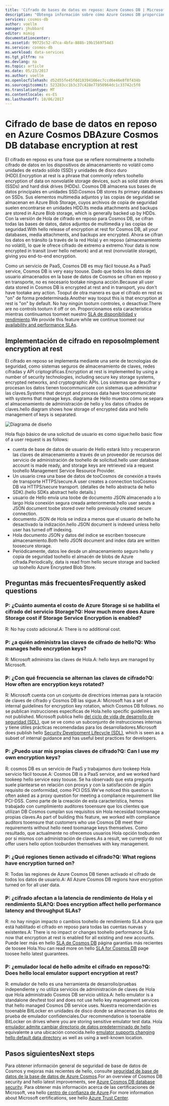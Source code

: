 ```yaml
---
title: 'Cifrado de bases de datos en reposo: Azure Cosmos DB | Microsoft Docs'
description: "Obtenga información sobre cómo Azure Cosmos DB proporciona cifrado predeterminado de todos los datos."
services: cosmos-db
author: voellm
manager: jhubbard
editor: mimig
documentationcenter: 
ms.assetid: 99725c52-d7ca-4bfa-888b-19b1569754d3
ms.service: cosmos-db
ms.workload: data-services
ms.tgt_pltfrm: na
ms.devlang: na
ms.topic: article
ms.date: 05/23/2017
ms.author: voellm
ms.openlocfilehash: d52d55fe45fdd18394166ec7ccd6e46e8f8f434b
ms.sourcegitcommit: 523283cc1b3c37c428e77850964dc1c33742c5f0
ms.translationtype: MT
ms.contentlocale: es-ES
ms.lasthandoff: 10/06/2017
---
```

# <a name="azure-cosmos-db-database-encryption-at-rest"></a><span data-ttu-id="78b71-103">Cifrado de base de datos en reposo en Azure Cosmos DB</span><span class="sxs-lookup"><span data-stu-id="78b71-103">Azure Cosmos DB database encryption at rest</span></span>

<span data-ttu-id="78b71-104">El cifrado en reposo es una frase que se refiere normalmente a toohello cifrado de datos en los dispositivos de almacenamiento no volátil como unidades de estado sólido (SSD) y unidades de disco duro (HDD).</span><span class="sxs-lookup"><span data-stu-id="78b71-104">Encryption at rest is a phrase that commonly refers toohello encryption of data on nonvolatile storage devices, such as solid state drives (SSDs) and hard disk drives (HDDs).</span></span> <span data-ttu-id="78b71-105">Cosmos DB almacena sus bases de datos principales en unidades SSD.</span><span class="sxs-lookup"><span data-stu-id="78b71-105">Cosmos DB stores its primary databases on SSDs.</span></span> <span data-ttu-id="78b71-106">Sus elementos multimedia adjuntos y las copias de seguridad se almacenan en Azure Blob Storage, cuyos archivos de copia de seguridad suelen encontrarse en unidades HDD.</span><span class="sxs-lookup"><span data-stu-id="78b71-106">Its media attachments and backups are stored in Azure Blob storage, which is generally backed up by HDDs.</span></span> <span data-ttu-id="78b71-107">Con la versión de Hola de cifrado en reposo para Cosmos DB, se cifran todas las bases de datos, datos adjuntos de multimedia y las copias de seguridad.</span><span class="sxs-lookup"><span data-stu-id="78b71-107">With hello release of encryption at rest for Cosmos DB, all your databases, media attachments, and backups are encrypted.</span></span> <span data-ttu-id="78b71-108">Ahora se cifran los datos en tránsito (a través de la red Hola) y en reposo (almacenamiento no volátil), lo que le ofrece cifrado de extremo a extremo.</span><span class="sxs-lookup"><span data-stu-id="78b71-108">Your data is now encrypted in transit (over hello network) and at rest (nonvolatile storage), giving you end-to-end encryption.</span></span>

<span data-ttu-id="78b71-109">Como un servicio de PaaS, Cosmos DB es muy fácil toouse.</span><span class="sxs-lookup"><span data-stu-id="78b71-109">As a PaaS service, Cosmos DB is very easy toouse.</span></span> <span data-ttu-id="78b71-110">Dado que todos los datos de usuario almacenados en la base de datos de Cosmos se cifran en reposo y en transporte, no es necesario tootake ninguna acción.</span><span class="sxs-lookup"><span data-stu-id="78b71-110">Because all user data stored in Cosmos DB is encrypted at rest and in transport, you don't have tootake any action.</span></span> <span data-ttu-id="78b71-111">Tooput de otra manera es que el cifrado en rest es "on" de forma predeterminada.</span><span class="sxs-lookup"><span data-stu-id="78b71-111">Another way tooput this is that encryption at rest is "on" by default.</span></span> <span data-ttu-id="78b71-112">No hay ningún tooturn controles, o desactivar.</span><span class="sxs-lookup"><span data-stu-id="78b71-112">There are no controls tooturn it off or on.</span></span> <span data-ttu-id="78b71-113">Proporcionamos esta característica mientras continuamos toomeet nuestro [SLA de disponibilidad y rendimiento](https://azure.microsoft.com/support/legal/sla/cosmos-db).</span><span class="sxs-lookup"><span data-stu-id="78b71-113">We provide this feature while we continue toomeet our [availability and performance SLAs](https://azure.microsoft.com/support/legal/sla/cosmos-db).</span></span>

## <a name="implement-encryption-at-rest"></a><span data-ttu-id="78b71-114">Implementación de cifrado en reposo</span><span class="sxs-lookup"><span data-stu-id="78b71-114">Implement encryption at rest</span></span>

<span data-ttu-id="78b71-115">El cifrado en reposo se implementa mediante una serie de tecnologías de seguridad, como sistemas seguros de almacenamiento de claves, redes cifradas y API criptográficas.</span><span class="sxs-lookup"><span data-stu-id="78b71-115">Encryption at rest is implemented by using a number of security technologies, including secure key storage systems, encrypted networks, and cryptographic APIs.</span></span> <span data-ttu-id="78b71-116">Los sistemas que descifrar y procesan los datos tienen toocommunicate con sistemas que administrar las claves.</span><span class="sxs-lookup"><span data-stu-id="78b71-116">Systems that decrypt and process data have toocommunicate with systems that manage keys.</span></span> <span data-ttu-id="78b71-117">diagrama de Hello muestra cómo se separa el almacenamiento de administración de hello y los datos cifrados de claves.</span><span class="sxs-lookup"><span data-stu-id="78b71-117">hello diagram shows how storage of encrypted data and hello management of keys is separated.</span></span> 

![Diagrama de diseño](./media/database-encryption-at-rest/design-diagram.png)

<span data-ttu-id="78b71-119">Hola flujo básico de una solicitud de usuario es como sigue:</span><span class="sxs-lookup"><span data-stu-id="78b71-119">hello basic flow of a user request is as follows:</span></span>
- <span data-ttu-id="78b71-120">cuenta de base de datos de usuario de Hello estará listo y recuperaron las claves de almacenamiento a través de un proveedor de recursos del servicio de administración de toohello de solicitud.</span><span class="sxs-lookup"><span data-stu-id="78b71-120">hello user database account is made ready, and storage keys are retrieved via a request toohello Management Service Resource Provider.</span></span>
- <span data-ttu-id="78b71-121">Un usuario crea una base de datos de tooCosmos de conexión a través de transporte HTTPS/secure.</span><span class="sxs-lookup"><span data-stu-id="78b71-121">A user creates a connection tooCosmos DB via HTTPS/secure transport.</span></span> <span data-ttu-id="78b71-122">(detalles de hello abstracta de hello SDK).</span><span class="sxs-lookup"><span data-stu-id="78b71-122">(hello SDKs abstract hello details.)</span></span>
- <span data-ttu-id="78b71-123">usuario de Hello envía una toobe de documento JSON almacenado a lo largo Hola conexión segura creada anteriormente.</span><span class="sxs-lookup"><span data-stu-id="78b71-123">hello user sends a JSON document toobe stored over hello previously created secure connection.</span></span>
- <span data-ttu-id="78b71-124">documento JSON de Hola se indiza a menos que el usuario de hello ha desactivado la indización.</span><span class="sxs-lookup"><span data-stu-id="78b71-124">hello JSON document is indexed unless hello user has turned off indexing.</span></span>
- <span data-ttu-id="78b71-125">Hola documento JSON y datos del índice se escriben toosecure almacenamiento.</span><span class="sxs-lookup"><span data-stu-id="78b71-125">Both hello JSON document and index data are written toosecure storage.</span></span>
- <span data-ttu-id="78b71-126">Periódicamente, datos lee desde un almacenamiento seguro hello y copia de seguridad toohello el almacén de blobs de Azure cifrada.</span><span class="sxs-lookup"><span data-stu-id="78b71-126">Periodically, data is read from hello secure storage and backed up toohello Azure Encrypted Blob Store.</span></span>

## <a name="frequently-asked-questions"></a><span data-ttu-id="78b71-127">Preguntas más frecuentes</span><span class="sxs-lookup"><span data-stu-id="78b71-127">Frequently asked questions</span></span>

### <a name="q-how-much-more-does-azure-storage-cost-if-storage-service-encryption-is-enabled"></a><span data-ttu-id="78b71-128">P: ¿Cuánto aumenta el costo de Azure Storage si se habilita el cifrado del servicio Storage?</span><span class="sxs-lookup"><span data-stu-id="78b71-128">Q: How much more does Azure Storage cost if Storage Service Encryption is enabled?</span></span>
<span data-ttu-id="78b71-129">R: No hay costo adicional.</span><span class="sxs-lookup"><span data-stu-id="78b71-129">A: There is no additional cost.</span></span>

### <a name="q-who-manages-hello-encryption-keys"></a><span data-ttu-id="78b71-130">P: ¿a quién administra las claves de cifrado de hello?</span><span class="sxs-lookup"><span data-stu-id="78b71-130">Q: Who manages hello encryption keys?</span></span>
<span data-ttu-id="78b71-131">R: Microsoft administra las claves de Hola.</span><span class="sxs-lookup"><span data-stu-id="78b71-131">A: hello keys are managed by Microsoft.</span></span>

### <a name="q-how-often-are-encryption-keys-rotated"></a><span data-ttu-id="78b71-132">P: ¿Con qué frecuencia se alternan las claves de cifrado?</span><span class="sxs-lookup"><span data-stu-id="78b71-132">Q: How often are encryption keys rotated?</span></span>
<span data-ttu-id="78b71-133">R: Microsoft cuenta con un conjunto de directrices internas para la rotación de claves de cifrado y Cosmos DB las sigue.</span><span class="sxs-lookup"><span data-stu-id="78b71-133">A: Microsoft has a set of internal guidelines for encryption key rotation, which Cosmos DB follows.</span></span> <span data-ttu-id="78b71-134">no se publican instrucciones específicas de Hola.</span><span class="sxs-lookup"><span data-stu-id="78b71-134">hello specific guidelines are not published.</span></span> <span data-ttu-id="78b71-135">Microsoft publica hello [del ciclo de vida de desarrollo de seguridad (SDL)](https://www.microsoft.com/sdl/default.aspx), que se ve como un subconjunto de instrucciones internas y tiene útiles prácticas recomendadas para los desarrolladores.</span><span class="sxs-lookup"><span data-stu-id="78b71-135">Microsoft does publish hello [Security Development Lifecycle (SDL)](https://www.microsoft.com/sdl/default.aspx), which is seen as a subset of internal guidance and has useful best practices for developers.</span></span>

### <a name="q-can-i-use-my-own-encryption-keys"></a><span data-ttu-id="78b71-136">P: ¿Puedo usar mis propias claves de cifrado?</span><span class="sxs-lookup"><span data-stu-id="78b71-136">Q: Can I use my own encryption keys?</span></span>
<span data-ttu-id="78b71-137">R: cosmos DB es un servicio de PaaS y trabajamos duro tookeep Hola servicio fácil toouse.</span><span class="sxs-lookup"><span data-stu-id="78b71-137">A: Cosmos DB is a PaaS service, and we worked hard tookeep hello service easy toouse.</span></span> <span data-ttu-id="78b71-138">Se ha observado que esta pregunta suele plantearse en relación con proxys y con la satisfacción de algún requisito de conformidad, como PCI DSS.</span><span class="sxs-lookup"><span data-stu-id="78b71-138">We've noticed this question is often asked as a proxy question for meeting a compliance requirement like PCI-DSS.</span></span> <span data-ttu-id="78b71-139">Como parte de la creación de esta característica, hemos trabajado con cumplimiento auditores tooensure que los clientes que utilizan DB Cosmos cumplan sus requisitos sin Hola necesidad toomanage propias claves.</span><span class="sxs-lookup"><span data-stu-id="78b71-139">As part of building this feature, we worked with compliance auditors tooensure that customers who use Cosmos DB meet their requirements without hello need toomanage keys themselves.</span></span>
<span data-ttu-id="78b71-140">Como resultado, que actualmente no ofrecemos usuarios Hola opción tooburden por sí mismos con administración de claves.</span><span class="sxs-lookup"><span data-stu-id="78b71-140">As a result, we currently do not offer users hello option tooburden themselves with key management.</span></span>

### <a name="q-what-regions-have-encryption-turned-on"></a><span data-ttu-id="78b71-141">P: ¿Qué regiones tienen activado el cifrado?</span><span class="sxs-lookup"><span data-stu-id="78b71-141">Q: What regions have encryption turned on?</span></span>
<span data-ttu-id="78b71-142">R: Todas las regiones de Azure Cosmos DB tienen activado el cifrado de todos los datos de usuario.</span><span class="sxs-lookup"><span data-stu-id="78b71-142">A: All Azure Cosmos DB regions have encryption turned on for all user data.</span></span>

### <a name="q-does-encryption-affect-hello-performance-latency-and-throughput-slas"></a><span data-ttu-id="78b71-143">P: ¿cifrado afectan a la latencia de rendimiento de Hola y el rendimiento SLA?</span><span class="sxs-lookup"><span data-stu-id="78b71-143">Q: Does encryption affect hello performance latency and throughput SLAs?</span></span>
<span data-ttu-id="78b71-144">R: no hay ningún impacto o cambios toohello de rendimiento SLA ahora que está habilitado el cifrado en reposo para todas las cuentas nuevas y existentes.</span><span class="sxs-lookup"><span data-stu-id="78b71-144">A: There is no impact or changes toohello performance SLAs now that encryption at rest is enabled for all existing and new accounts.</span></span> <span data-ttu-id="78b71-145">Puede leer más en hello [SLA de Cosmos DB](https://azure.microsoft.com/support/legal/sla/cosmos-db) página garantías más recientes de toosee Hola.</span><span class="sxs-lookup"><span data-stu-id="78b71-145">You can read more on hello [SLA for Cosmos DB](https://azure.microsoft.com/support/legal/sla/cosmos-db) page toosee hello latest guarantees.</span></span>

### <a name="q-does-hello-local-emulator-support-encryption-at-rest"></a><span data-ttu-id="78b71-146">P: ¿emulador local de hello admite el cifrado en reposo?</span><span class="sxs-lookup"><span data-stu-id="78b71-146">Q: Does hello local emulator support encryption at rest?</span></span>
<span data-ttu-id="78b71-147">R: emulador de hello es una herramienta de desarrollo/pruebas independiente y no utiliza servicios de administración de claves de Hola que Hola administrado Cosmos DB servicio utiliza.</span><span class="sxs-lookup"><span data-stu-id="78b71-147">A: hello emulator is a standalone dev/test tool and does not use hello key management services that hello managed Cosmos DB service uses.</span></span> <span data-ttu-id="78b71-148">Nuestra recomendación es tooenable BitLocker en unidades de disco donde se almacenan los datos de prueba de emulador confidenciales.</span><span class="sxs-lookup"><span data-stu-id="78b71-148">Our recommendation is tooenable BitLocker on drives where you are storing sensitive emulator test data.</span></span> <span data-ttu-id="78b71-149">Hola [emulador admite cambiar directorio de datos predeterminado de hello](local-emulator.md) equivalente a una ubicación conocida.</span><span class="sxs-lookup"><span data-stu-id="78b71-149">hello [emulator supports changing hello default data directory](local-emulator.md) as well as using a well-known location.</span></span>

## <a name="next-steps"></a><span data-ttu-id="78b71-150">Pasos siguientes</span><span class="sxs-lookup"><span data-stu-id="78b71-150">Next steps</span></span>

<span data-ttu-id="78b71-151">Para obtener información general de seguridad de base de datos de Cosmos y mejoras más recientes de hello, consulte [seguridad de base de datos de la base de datos de Azure Cosmos](database-security.md).</span><span class="sxs-lookup"><span data-stu-id="78b71-151">For an overview of Cosmos DB security and hello latest improvements, see [Azure Cosmos DB database security](database-security.md).</span></span>
<span data-ttu-id="78b71-152">Para obtener más información acerca de las certificaciones de Microsoft, vea hello [centro de confianza de Azure](https://azure.microsoft.com/en-us/support/trust-center/).</span><span class="sxs-lookup"><span data-stu-id="78b71-152">For more information about Microsoft certifications, see hello [Azure Trust Center](https://azure.microsoft.com/en-us/support/trust-center/).</span></span>
